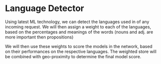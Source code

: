 # Language Detector

Using latest ML technology, we can detect the languages used in of any incoming request. We will then assign a weight to each of the languages, based on the percentages and meanings of the words (nouns and adj. are more important then propositions)

We will then use these weights to score the models in the network, based on their performances on the respective languages. The weighted store will be combined with geo-proximity to determine the final model score.
